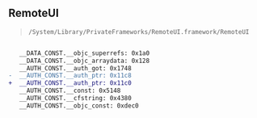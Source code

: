## RemoteUI

> `/System/Library/PrivateFrameworks/RemoteUI.framework/RemoteUI`

```diff

   __DATA_CONST.__objc_superrefs: 0x1a0
   __DATA_CONST.__objc_arraydata: 0x128
   __AUTH_CONST.__auth_got: 0x1748
-  __AUTH_CONST.__auth_ptr: 0x11c8
+  __AUTH_CONST.__auth_ptr: 0x11c0
   __AUTH_CONST.__const: 0x5148
   __AUTH_CONST.__cfstring: 0x4380
   __AUTH_CONST.__objc_const: 0xdec0

```
